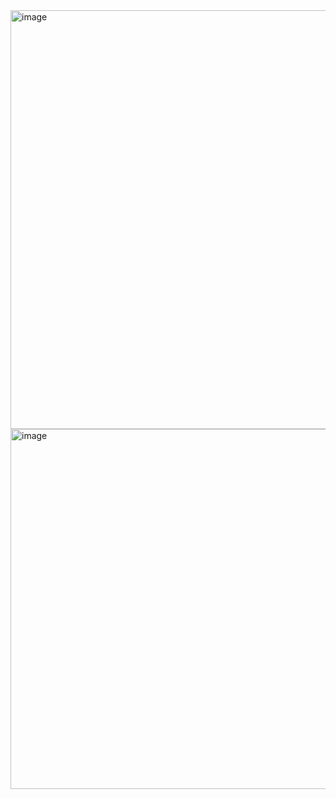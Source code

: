<img width="1676" height="670" alt="image" src="https://github.com/user-attachments/assets/4eacaf0f-150c-4d41-ab92-868f345308ff" />
<img width="1759" height="576" alt="image" src="https://github.com/user-attachments/assets/e233bede-2cd2-467f-9174-a36f68f5c9ea" />
